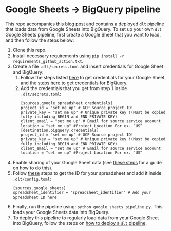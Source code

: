 # Google Sheets -> BigQuery pipeline  
This repo accompanies [this blog post](https://dlthub.com/docs/blog/google-sheets-to-data-warehouse-pipeline) and contains a deployed `dlt` pipeline that loads data from Google Sheets into BigQuery. To set up your own `dlt` Google Sheets pipeline, first create a Google Sheet that you want to load, and then follow the steps below:  
  
1. Clone this repo.  
2. Install necessary requirements using `pip install -r requirements_github_action.txt`.  
3. Create a file `.dlt/secrets.toml` and insert credentials for Google Sheet and BigQuery:
    1. Follow the steps listed [here](https://dlthub.com/docs/pipelines/google_sheets#get-api-credentials) to get credentials for your Google Sheet, and the steps [here](https://dlthub.com/docs/destinations/bigquery) to get credentials for BigQuery.
    2. Add the credentials that you get from step 1 inside `.dlt/secrets.toml`:
        ```T
        [sources.google_spreadsheet.credentials]
        project_id = "set me up" # GCP Source project ID!
        private_key = "set me up" # Unique private key !(Must be copied fully including BEGIN and END PRIVATE KEY)
        client_email = "set me up" # Email for source service account
        location = "set me up" #Project Location For ex. “US”
        [destination.bigquery.credentials]
        project_id = "set me up" # GCP Source project ID!
        private_key = "set me up" # Unique private key !(Must be copied fully including BEGIN and END PRIVATE KEY)
        client_email = "set me up" # Email for source service account
        location = "set me up" #Project Location For ex. “US”
        ```
4. Enable sharing of your Google Sheet data (see [these steps](https://dlthub.com/docs/pipelines/google_sheets#share-the-google-sheet-with-the-api) for a guide on how to do this).
5. Follow [these](https://dlthub.com/docs/pipelines/google_sheets#add-spreadsheet-id-and-url) steps to get the ID for your spreadsheet and add it inside `.dlt/config.toml`:
    ```T
    [sources.google_sheets]
    spreadsheet_identifier = "spreadsheet_identifier" # Add your Spreadsheet ID here
    ```
6. Finally, run the pipeline using: `python google_sheets_pipeline.py`. This loads your Google Sheets data into BigQuery.  
7. To deploy this pipeline to regularly load data from your Google Sheet into BigQuery, follow the steps on [how to deploy a `dlt` pipeline](https://dlthub.com/docs/walkthroughs/deploy-a-pipeline).